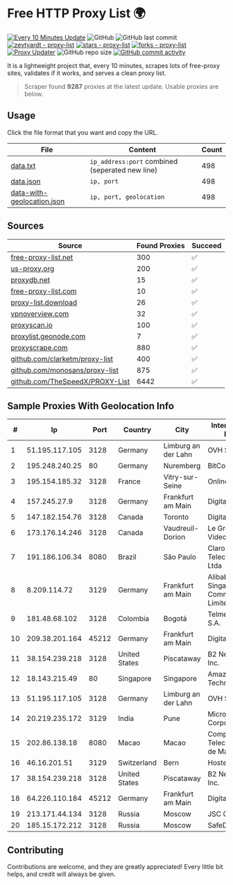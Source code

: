 
# Free HTTP Proxy List 🌍

[![Every 10 Minutes Update](https://github.com/mertguvencli/http-proxy-list/actions/workflows/main.yml/badge.svg?branch=main)](https://github.com/mertguvencli/http-proxy-list/actions/workflows/main.yml)
![GitHub](https://img.shields.io/github/license/mertguvencli/http-proxy-list)
![GitHub last commit](https://img.shields.io/github/last-commit/mertguvencli/http-proxy-list)
[![zevtyardt - proxy-list](https://img.shields.io/static/v1?label=zevtyardt&message=proxy-list&color=blue&logo=github)](https://github.com/zevtyardt/proxy-list "Go to GitHub repo")
[![stars - proxy-list](https://img.shields.io/github/stars/zevtyardt/proxy-list?style=social)](https://github.com/zevtyardt/proxy-list)
[![forks - proxy-list](https://img.shields.io/github/forks/zevtyardt/proxy-list?style=social)](https://github.com/zevtyardt/proxy-list)
[![Proxy Updater](https://github.com/zevtyardt/proxy-list/workflows/Proxy%20Updater/badge.svg)](https://github.com/zevtyardt/proxy-list/actions?query=workflow:"Proxy+Updater")
![GitHub repo size](https://img.shields.io/github/repo-size/zevtyardt/proxy-list)
[![GitHub commit activity](https://img.shields.io/github/commit-activity/m/zevtyardt/proxy-list?logo=commits)](https://github.com/zevtyardt/proxy-list/commits/main)

It is a lightweight project that, every 10 minutes, scrapes lots of free-proxy sites, validates if it works, and serves a clean proxy list.

> Scraper found **9287** proxies at the latest update. Usable proxies are below.

## Usage

Click the file format that you want and copy the URL.

|File|Content|Count|
|----|-------|-----|
|[data.txt](https://raw.githubusercontent.com/mertguvencli/http-proxy-list/main/proxy-list/data.txt)|`ip_address:port` combined (seperated new line)|498|
|[data.json](https://raw.githubusercontent.com/mertguvencli/http-proxy-list/main/proxy-list/data.json)|`ip, port`|498|
|[data-with-geolocation.json](https://raw.githubusercontent.com/mertguvencli/http-proxy-list/main/proxy-list/data-with-geolocation.json)|`ip, port, geolocation`|498|

## Sources

|Source|Found Proxies|Succeed|
|------|-------------|-------|
|[free-proxy-list.net](https://free-proxy-list.net)|300|✅|
|[us-proxy.org](https://www.us-proxy.org)|200|✅|
|[proxydb.net](http://proxydb.net)|15|✅|
|[free-proxy-list.com](https://free-proxy-list.com/?page=&port=&type%5B%5D=http&type%5B%5D=https&up_time=0&search=Search)|10|✅|
|[proxy-list.download](https://www.proxy-list.download/HTTP)|26|✅|
|[vpnoverview.com](https://vpnoverview.com/privacy/anonymous-browsing/free-proxy-servers)|32|✅|
|[proxyscan.io](https://www.proxyscan.io)|100|✅|
|[proxylist.geonode.com](https://proxylist.geonode.com/api/proxy-list?limit=300&page=1&sort_by=lastChecked&sort_type=desc&protocols=http,https)|7|✅|
|[proxyscrape.com](https://api.proxyscrape.com/v2/?request=displayproxies&protocol=http&timeout=10000&country=all&ssl=all&anonymity=all)|880|✅|
|[github.com/clarketm/proxy-list](https://raw.githubusercontent.com/clarketm/proxy-list/master/proxy-list-raw.txt)|400|✅|
|[github.com/monosans/proxy-list](https://raw.githubusercontent.com/monosans/proxy-list/main/proxies/http.txt)|875|✅|
|[github.com/TheSpeedX/PROXY-List](https://raw.githubusercontent.com/TheSpeedX/PROXY-List/master/http.txt)|6442|✅|


## Sample Proxies With Geolocation Info

|#|Ip|Port|Country|City|Internet Service Provider|
|-|--|----|-------|----|-------------------------|
|1|51.195.117.105|3128|Germany|Limburg an der Lahn|OVH SAS|
|2|195.248.240.25|80|Germany|Nuremberg|BitCommand|
|3|195.154.185.32|3128|France|Vitry-sur-Seine|Online S.A.S.|
|4|157.245.27.9|3128|Germany|Frankfurt am Main|DigitalOcean, LLC|
|5|147.182.154.76|3128|Canada|Toronto|DigitalOcean, LLC|
|6|173.176.14.246|3128|Canada|Vaudreuil-Dorion|Le Groupe Videotron Ltee|
|7|191.186.106.34|8080|Brazil|São Paulo|Claro NXT Telecomunicacoes Ltda|
|8|8.209.114.72|3129|Germany|Frankfurt am Main|Alibaba.com Singapore E-Commerce Private Limited|
|9|181.48.68.102|3128|Colombia|Bogotá|Telmex Colombia S.A.|
|10|209.38.201.164|45212|Germany|Frankfurt am Main|DigitalOcean, LLC|
|11|38.154.239.218|3128|United States|Piscataway|B2 Net Solutions Inc.|
|12|18.143.215.49|80|Singapore|Singapore|Amazon Technologies Inc.|
|13|51.195.117.105|3128|Germany|Limburg an der Lahn|OVH SAS|
|14|20.219.235.172|3129|India|Pune|Microsoft Corporation|
|15|202.86.138.18|8080|Macao|Macao|Companhia de Telecomunicacoes de Macau|
|16|46.16.201.51|3129|Switzerland|Bern|Hosteur SA|
|17|38.154.239.218|3128|United States|Piscataway|B2 Net Solutions Inc.|
|18|64.226.110.184|45212|Germany|Frankfurt am Main|DigitalOcean, LLC|
|19|213.171.44.134|3128|Russia|Moscow|JSC Comcor|
|20|185.15.172.212|3128|Russia|Moscow|SafeData LLC|



## Contributing

Contributions are welcome, and they are greatly appreciated! Every
little bit helps, and credit will always be given.

